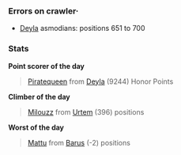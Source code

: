 ### Errors on crawler·
- [Deyla](/#/ranking/Deyla) asmodians: positions 651 to 700


### Stats

**Point scorer of the day**
>[Piratequeen](/#/character/Deyla/1417242) from [Deyla](/#/ranking/Deyla)  (9244) Honor Points


**Climber of the day**
>[Milouzz](/#/character/Urtem/1488731) from [Urtem](/#/ranking/Urtem)  (396) positions


**Worst of the day**
>[Mattu](/#/character/Barus/862039) from [Barus](/#/ranking/Barus)  (-2) positions


